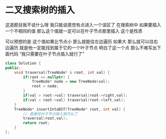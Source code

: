 # 二叉搜索树的插入
这道题目我不说什么呀 我只能说感觉有点进入一个误区了
在搜索树中 如果要插入一个不相同的值 那么这个值就一定可以在叶子节点那里插入 这个是性质 

可以预想的是 这个值如果比节点小 那么就能往左边遍历 如果大 那么就可以往右边遍历 就是他一定能找到属于它的一个叶子节点 明白了这一个点 那么不难写出下面代码 “我只需要在叶子节点插入就行了”
```cpp
class Solution {
public:
    void traversal(TreeNode* & root, int val) {
        if(root == nullptr) {
            TreeNode* node = new TreeNode(val);
            root = node;
        }
        if(val > root->val) traversal(root->right,val);
        if(val < root->val) traversal(root->left,val);
    }
    TreeNode* insertIntoBST(TreeNode* root, int val) {
        // 直接往叶子节点插入就可以了
        traversal(root,val);
        return root;
    }
};
```